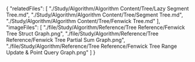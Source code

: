 {
  "relatedFiles": [
    "./Study/Algorithm/Algorithm Content/Tree/Lazy Segment Tree.md",
    "./Study/Algorithm/Algorithm Content/Tree/Segment Tree.md",
    "./Study/Algorithm/Algorithm Content/Tree/Fenwick Tree.md"
  ],
  "imageFiles": [
    "./file/Study/Algorithm/Reference/Tree Reference/Fenwick Tree Struct Graph.png",
    "./file/Study/Algorithm/Reference/Tree Reference/Fenwick Tree Partial Sum Graph.png",
    "./file/Study/Algorithm/Reference/Tree Reference/Fenwick Tree Range Update & Point Query Graph.png"
  ]
}